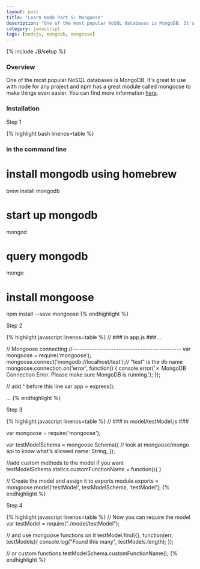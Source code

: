 ```yaml
---
layout: post
title: "Learn Node Part 5: Mongoose"
description: "One of the most popular NoSQL databases is MongoDB. It's great to use with node for any project and npm has a great module called mongoose to make things even easier. You can find more information [here](https://github.com/GabrielGhe/NodePractice/tree/master/Server12Mongoose)."
category: javascript
tags: [nodejs, mongodb, mongoose]
---
```

{% include JB/setup %}

<!-- Overview -->
<h3>Overview</h3>

One of the most popular NoSQL databases is MongoDB. It's great to use with node for any project and npm has a great module called mongoose to make things even easier. You can find more information [here](https://github.com/GabrielGhe/NodePractice/tree/master/Server12Mongoose).

<h3>Installation</h3>

Step 1
<!-- Code _______________________________________-->
{% highlight bash linenos=table  %}
### in the command line ###

# install mongodb using homebrew
brew install mongodb

# start up mongodb
mongod

# query mongodb
mongo

# install mongoose
npm install --save mongoose
{% endhighlight %}
<!-- /Code ^^^^^^^^^^^^^^^^^^^^^^^^^^^^^^^^^^^^^^-->

Step 2
<!-- Code _______________________________________-->
{% highlight javascript linenos=table  %}
// ### in app.js ###
...

// Mongoose connecting
//---------------------------------------------
var mongoose = require('mongoose');
mongoose.connect('mongodb://localhost/test');// "test" is the db name
mongoose.connection.on('error', function() {
  console.error('✗ MongoDB Connection Error. Please make sure MongoDB is running.');
});

// add ^ before this line
var app = express();

...
{% endhighlight %}
<!-- /Code ^^^^^^^^^^^^^^^^^^^^^^^^^^^^^^^^^^^^^^-->

Step 3

<!-- Code _______________________________________-->
{% highlight javascript linenos=table  %}
// ### in model/testModel.js ###

var mongoose = require('mongoose');

var testModelSchema = mongoose.Schema({
    // look at mongoose/mongo api to know what's allowed
    name: String,
});

//add custom methods to the model if you want
testModelSchema.statics.customFunctionName = function(){
}

// Create the model and assign it to exports
module.exports = mongoose.model('testModel', testModelSchema, 'testModel');
{% endhighlight %}
<!-- /Code ^^^^^^^^^^^^^^^^^^^^^^^^^^^^^^^^^^^^^^-->

Step 4

<!-- Code _______________________________________-->
{% highlight javascript linenos=table  %}
// Now you can require the model
var testModel = require("./model/testModel");

// and use mongoose functions on it
testModel.find({}, function(err, testModels){
    console.log("Found this many", testModels.length);
});

// or custom functions
testModelSchema.customFunctionName();
{% endhighlight %}
<!-- /Code ^^^^^^^^^^^^^^^^^^^^^^^^^^^^^^^^^^^^^^-->